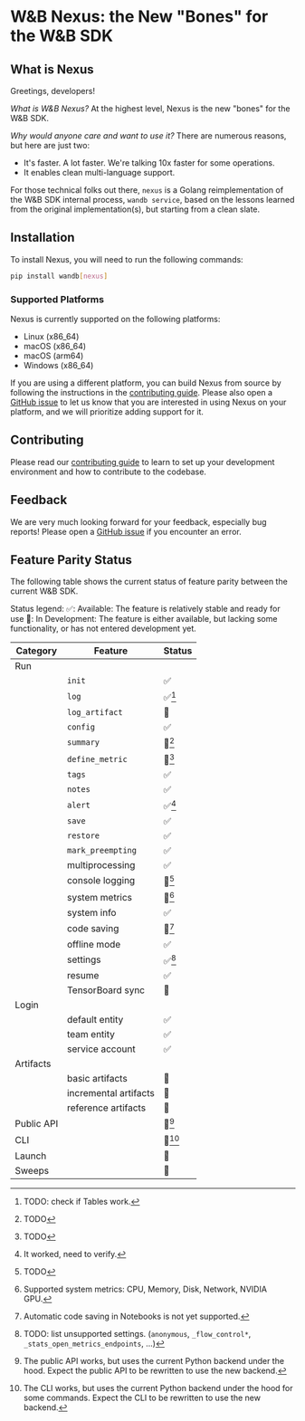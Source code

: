 # W&B Nexus: the New "Bones" for the W&B SDK

## What is Nexus

Greetings, developers!

*What is W&B Nexus?* At the highest level, Nexus is the new "bones" for the W&B SDK.

*Why would anyone care and want to use it?* There are numerous reasons, but here are just two:
- It's faster. A lot faster. We're talking 10x faster for some operations.
- It enables clean multi-language support.

For those technical folks out there, `nexus` is a Golang reimplementation of the W&B SDK
internal process, `wandb service`, based on the lessons learned from the original implementation(s),
but starting from a clean slate.

## Installation

To install Nexus, you will need to run the following commands:

```bash
pip install wandb[nexus]
```

### Supported Platforms

Nexus is currently supported on the following platforms:

- Linux (x86_64)
- macOS (x86_64)
- macOS (arm64)
- Windows (x86_64)

If you are using a different platform, you can build Nexus from source by following the
instructions in the [contributing guide](docs/contributing.md#installing-nexus).
Please also open a [GitHub issue](https://github.com/wandb/wandb/issues/new/choose)
to let us know that you are interested in using Nexus on
your platform, and we will prioritize adding support for it.

## Contributing

Please read our [contributing guide](docs/contributing.md) to learn to set up
your development environment and how to contribute to the codebase.

## Feedback
We are very much looking forward for your feedback, especially bug reports!
Please open a [GitHub issue](https://github.com/wandb/wandb/issues/new/choose)
if you encounter an error.

## Feature Parity Status

The following table shows the current status of feature parity between the current W&B SDK.

Status legend:
✅: Available: The feature is relatively stable and ready for use
🚧: In Development: The feature is either available, but lacking some functionality,
or has not entered development yet.

| Category   | Feature               | Status     |
|------------|-----------------------|------------|
| Run        |                       |            |
|            | `init`                | ✅          |
|            | `log`                 | ✅[^R.0]    |
|            | `log_artifact`        | 🚧         |
|            | `config`              | ✅          |
|            | `summary`             | 🚧[^R.1]   |
|            | `define_metric`       | 🚧[^R.2]   |
|            | `tags`                | ✅          |
|            | `notes`               | ✅          |
|            | `alert`               | ✅[^R.6]    |
|            | `save`                | ✅          |
|            | `restore`             | ✅          |
|            | `mark_preempting`     | ✅          |
|            | multiprocessing       | ✅          |
|            | console logging       | 🚧[^R.3]   |
|            | system metrics        | 🚧[^R.4]   |
|            | system info           | ✅          |
|            | code saving           | 🚧[^R.5]   |
|            | offline mode          | ✅          |
|            | settings              | ✅[^R.7]    |
|            | resume                | ✅          |
|            | TensorBoard sync      | 🚧         |
| Login      |                       |            |
|            | default entity        | ✅          |
|            | team entity           | ✅          |
|            | service account       | ✅          |
| Artifacts  |                       |            |
|            | basic artifacts       | 🚧         |
|            | incremental artifacts | 🚧         |
|            | reference artifacts   | 🚧         |
| Public API |                       | 🚧[^PA.1]  |
| CLI        |                       | 🚧[^CLI.1] |
| Launch     |                       | 🚧         |
| Sweeps     |                       | 🚧         |

[^R.0]: TODO: check if Tables work.
[^R.1]: TODO
[^R.2]: TODO
[^R.3]: TODO
[^R.4]: Supported system metrics: CPU, Memory, Disk, Network, NVIDIA GPU.
[^R.5]: Automatic code saving in Notebooks is not yet supported.
[^R.6]: It worked, need to verify.
[^R.7]: TODO: list unsupported settings.
    (`anonymous`, `_flow_control*`, `_stats_open_metrics_endpoints`, ...)
[^PA.1]: The public API works, but uses the current Python backend under the hood.
    Expect the public API to be rewritten to use the new backend.
[^CLI.1]: The CLI works, but uses the current Python backend under the hood for some
    commands. Expect the CLI to be rewritten to use the new backend.
